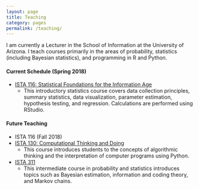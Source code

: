 ```yaml
---
layout: page
title: Teaching
category: pages
permalink: /teaching/
---
```


I am currently a Lecturer in the School of Information at the University of Arizona.
I teach courses primarily in the areas of probability, statistics (including Bayesian statistics), and programming in R and Python.

#### Current Schedule (Spring 2018)

* [ISTA 116: Statistical Foundations for the Information Age](/courses/ista116)
    * This introductory statistics course covers data collection principles, summary statistics, data visualization, parameter estimation, hypothesis testing, and regression. Calculations are performed using RStudio.

#### Future Teaching

* ISTA 116 (Fall 2018)
* [ISTA 130: Computational Thinking and Doing](/courses/ista130)
    * This course introduces students to the concepts of algorithmic thinking and the interpretation of computer programs using Python.
* [ISTA 311](/courses/ista311)
    * This intermediate course in probability and statistics introduces topics such as Bayesian estimation, information and coding theory, and Markov chains.
